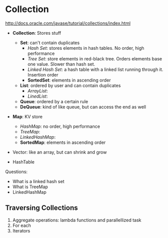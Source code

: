 # Collection
http://docs.oracle.com/javase/tutorial/collections/index.html

- **Collection**: Stores stuff
	- **Set**: can't contain duplicates
		- *Hash Set*: stores elements in hash tables. No order, high performance
		- *Tree Set*: store elements in red-black tree. Orders elements base one value. Slower than hash set. 
		- *Linked Hash Set*: a hash table with a linked list running through it. Insertion order
		- **SortedSet**: elements in ascending order
	- **List**: ordered by user and can contain duplicates
		- *ArrayList*:   
		- *LinedList*: 
	- **Queue**: ordered by a certain rule
	- **DeQueue**: kind of like queue, but can access the end as well
- **Map**: KV store
	- *HashMap*: no order, high performance
	- *TreeMap*: 
	- *LinkedHashMap*:
	- **SortedMap**: elements in ascending order

- Vector: like an array, but can shrink and grow
- HashTable

Questions:
- What is a linked hash set
- What is TreeMap
- LinkedHashMap

## Traversing Collections
1. Aggregate operations: lambda functions and parallellized task
2. For each
3. Iterators